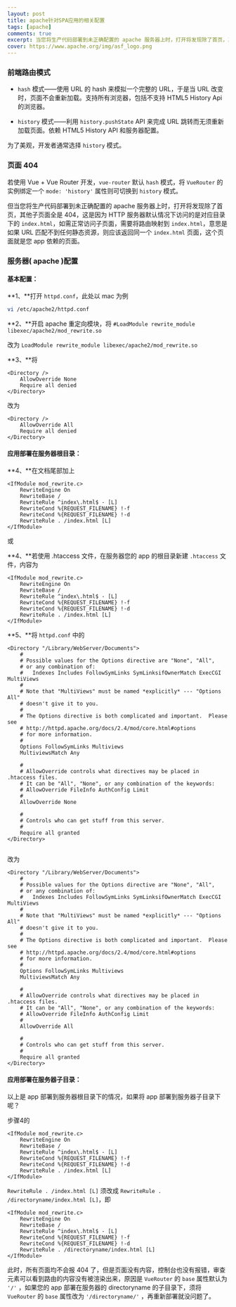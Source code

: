 ```yaml
---
layout: post
title: apache针对SPA应用的相关配置
tags: [apache]
comments: true
excerpt: 当您将生产代码部署到未正确配置的 apache 服务器上时，打开将发现除了首页，其他子页面全是 404。
cover: https://www.apache.org/img/asf_logo.png
---
```






### 前端路由模式



- `hash` 模式——使用 URL 的 hash 来模拟一个完整的 URL，于是当 URL 改变时，页面不会重新加载。支持所有浏览器，包括不支持 HTML5 History Api 的浏览器。


- `history` 模式——利用 `history.pushState` API 来完成 URL 跳转而无须重新加载页面。依赖 HTML5 History API 和服务器配置。

为了美观，开发者通常选择 `history` 模式。





### 页面 404



若使用 Vue + Vue Router 开发，`vue-router` 默认 `hash` 模式，将 `VueRouter` 的实例绑定一个 `mode: 'history'` 属性则可切换到 `history` 模式。

但当您将生产代码部署到未正确配置的 apache 服务器上时，打开将发现除了首页，其他子页面全是 404，这是因为 HTTP 服务器默认情况下访问的是对应目录下的 `index.html`，如需正常访问子页面，需要将路由映射到 `index.html`，意思是如果 URL 匹配不到任何静态资源，则应该返回同一个 `index.html` 页面，这个页面就是您 app 依赖的页面。





### 服务器( apache )配置



#### **基本配置：**



**1、**打开 `httpd.conf`，此处以 mac 为例

```bash
vi /etc/apache2/httpd.conf
```



**2、**开启 apache 重定向模块，将  `#LoadModule rewrite_module libexec/apache2/mod_rewrite.so`

改为 `LoadModule rewrite_module libexec/apache2/mod_rewrite.so`



**3、**将

```
<Directory />
    AllowOverride None
    Require all denied
</Directory>
```

改为

```
<Directory />
    AllowOverride All
    Require all denied
</Directory>
```



#### **应用部署在服务器根目录：**



**4、**在文档尾部加上

```
<IfModule mod_rewrite.c>
    RewriteEngine On
    RewriteBase /
    RewriteRule ^index\.html$ - [L]
    RewriteCond %{REQUEST_FILENAME} !-f
    RewriteCond %{REQUEST_FILENAME} !-d
    RewriteRule . /index.html [L]
</IfModule>
```

或



**4、**若使用 .htaccess 文件，在服务器您的 app 的根目录新建 `.htaccess` 文件，内容为

```
<IfModule mod_rewrite.c>
    RewriteEngine On
    RewriteBase /
    RewriteRule ^index\.html$ - [L]
    RewriteCond %{REQUEST_FILENAME} !-f
    RewriteCond %{REQUEST_FILENAME} !-d
    RewriteRule . /index.html [L]
</IfModule>
```



**5、**将 `httpd.conf` 中的

```
<Directory "/Library/WebServer/Documents">
    #
    # Possible values for the Options directive are "None", "All",
    # or any combination of:
    #   Indexes Includes FollowSymLinks SymLinksifOwnerMatch ExecCGI MultiViews
    #
    # Note that "MultiViews" must be named *explicitly* --- "Options All"
    # doesn't give it to you.
    #
    # The Options directive is both complicated and important.  Please see
    # http://httpd.apache.org/docs/2.4/mod/core.html#options
    # for more information.
    #
    Options FollowSymLinks Multiviews
    MultiviewsMatch Any

    # 
    # AllowOverride controls what directives may be placed in .htaccess files.
    # It can be "All", "None", or any combination of the keywords:
    # AllowOverride FileInfo AuthConfig Limit
    #
    AllowOverride None

    #
    # Controls who can get stuff from this server.
    #
    Require all granted
</Directory>


```

改为

```
<Directory "/Library/WebServer/Documents">
    #
    # Possible values for the Options directive are "None", "All",
    # or any combination of:
    #   Indexes Includes FollowSymLinks SymLinksifOwnerMatch ExecCGI MultiViews
    #
    # Note that "MultiViews" must be named *explicitly* --- "Options All"
    # doesn't give it to you.
    #
    # The Options directive is both complicated and important.  Please see
    # http://httpd.apache.org/docs/2.4/mod/core.html#options
    # for more information.
    #
    Options FollowSymLinks Multiviews
    MultiviewsMatch Any

    # 
    # AllowOverride controls what directives may be placed in .htaccess files.
    # It can be "All", "None", or any combination of the keywords:
    # AllowOverride FileInfo AuthConfig Limit
    #
    AllowOverride All

    #
    # Controls who can get stuff from this server.
    #
    Require all granted
</Directory>
```



#### **应用部署在服务器子目录：**



以上是 app 部署到服务器根目录下的情况，如果将 app 部署到服务器子目录下呢？

步骤4的

```
<IfModule mod_rewrite.c>
    RewriteEngine On
    RewriteBase /
    RewriteRule ^index\.html$ - [L]
    RewriteCond %{REQUEST_FILENAME} !-f
    RewriteCond %{REQUEST_FILENAME} !-d
    RewriteRule . /index.html [L]
</IfModule>
```

`RewriteRule . /index.html [L]` 须改成 `RewriteRule . /directoryname/index.html [L]`，即

```
<IfModule mod_rewrite.c>
    RewriteEngine On
    RewriteBase /
    RewriteRule ^index\.html$ - [L]
    RewriteCond %{REQUEST_FILENAME} !-f
    RewriteCond %{REQUEST_FILENAME} !-d
    RewriteRule . /directoryname/index.html [L]
</IfModule>
```



此时，所有页面均不会报 404 了，但是页面没有内容，控制台也没有报错，审查元素可以看到路由的内容没有被渲染出来，原因是 `VueRouter` 的 `base` 属性默认为 `'/'` ，如果您的 app 部署在服务器的 directoryname 的子目录下，须将 `VueRouter` 的 `base` 属性改为 `'/directoryname/'` ，再重新部署就没问题了。

